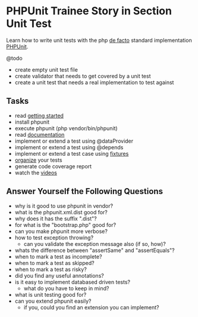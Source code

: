 # PHPUnit Trainee Story in Section Unit Test

Learn how to write unit tests with the php [de facto](https://en.wikipedia.org/wiki/De_facto) standard implementation [PHPUnit](https://phpunit.de/).

@todo
* create empty unit test file
* create validator that needs to get covered by a unit test
* create a unit test that needs a real implementation to test against

## Tasks

* read [getting started](https://phpunit.de/getting-started.html)
* install phpunit
* execute phpunit (php vendor/bin/phpunit)
* read [documentation](https://phpunit.de/documentation.html)
* implement or extend a test using @dataProvider
* implement or extend a test using @depends
* implement or extend a test case using [fixtures](https://phpunit.de/manual/current/en/fixtures.html)
* [organize](https://phpunit.de/manual/current/en/organizing-tests.html) your tests
* generate code coverage report
* watch the [videos](https://phpunit.de/presentations.html)

## Answer Yourself the Following Questions

* why is it good to use phpunit in vendor?
* what is the phpunit.xml.dist good for?
* why does it has the suffix ".dist"?
* for what is the "bootstrap.php" good for?
* can you make phpunit more verbose?
* how to test exception throwing?
    * can you validate the exception message also (if so, how)?
* whats the difference between "assertSame" and "assertEquals"?
* when to mark a test as incomplete?
* when to mark a test as skipped?
* when to mark a test as risky?
* did you find any useful annotations?
* is it easy to implement databased driven tests?
    * what do you have to keep in mind?
* what is unit testing good for?
* can you extend phpunit easily?
    * if you, could you find an extension you can implement?
